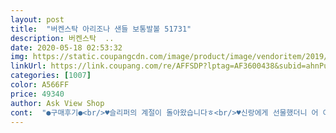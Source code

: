 ```yaml
---
layout: post 
title:  "버켄스탁 아리조나 샌들 보통발볼 51731" 
description: 버켄스탁  ..
date: 2020-05-18 02:53:32 
img: https://static.coupangcdn.com/image/product/image/vendoritem/2019/05/16/4682283552/4e7d14b9-6bc2-4eb5-8003-107e64e8a6bd.jpg 
linkUrl: https://link.coupang.com/re/AFFSDP?lptag=AF3600438&subid=ahnPublicAsk&pageKey=1343347423&itemId=2370742468&vendorItemId=4682283583&traceid=V0-113-97e1e187ae52a9b1 
categories: [1007] 
color: A566FF 
price: 49340 
author: Ask View Shop 
cont:  "●구매후기●<br/>♥슬리퍼의 계절이 돌아왔습니다ㅎ<br/>♥신랑에게 선물했더니 어 이거?!^^  하면서<br/>♥신으면 신을 수록 푹 빠지게 되는 버켄.<br/>얼른 제 껏도<br/>♥여름에는 슬리퍼쥬<br/>♥오래간만에 신어보더니 편하고 예쁘고 역시 좋다며<br/>♥올 여름은 너로 정했다♡<br/>♥이 신발은 연애할 때 커플화로 신었던 신발인데<br/>값어치 하는 슬리퍼니 꼭 신어보세요<br/>거겠죠^^ 유행타지 않는 슬리퍼.<br/> 이 만한 슬리퍼 없고<br/>고급지고 차려입고 나갈 때 신기에도 멋스러운 슬리퍼입니다<br/>그 다음에 가족화로 선물받아  크신발을 신게되어  크을 여름 몇해 신었는데 이젠 교체시기가 다가와서 또 크을 마련할까 하다가 디자인과 편함 두마리 토끼를 다 잡을 수 있는<br/>그건 바로 버켄스탁입니다ㅎㅎ<br/>더위를 보면 엄청난 폭염이 지속될 것 같은 느낌이듭니다<br/>마련해야겠다는참 재질이 비에 약하니 장마때에는<br/>많은 사람들이 신는 국민 슬리퍼지만 그 만큼 인증되었다는<br/>버켄은 사랑입니다<br/>슬리퍼가 앞에 슈퍼갈때 대충 신고나가는 스타일이 아니고<br/>신지마셔유^^<br/>약간 딱딱한 느낌이 드는데 불편할 정도는 아니에요<br/>엄청 좋아해요... <br/> 커플화로 사줬던 것을 똑똑히 기억하고 있네유<br/>이번여름도 무진장 더울 것이라는데요 4월부터 잠깐잠깐보여준<br/>입에 귀에 걸렸네요 이 양반은 365일 슬리퍼 애용자입니다<br/>정말 지구 한바퀴(?)ㅋ돌았을 정도로 많이 신다가<br/>커플로 쓰고 잇는데 처음에는 발바닥이 넘 아파요.<br/> 근데 쓰다보면  익숙해져서 괜찮습니닼ㅋㅋ 약간 지압한다고 생각하고 신었어요 ㅋㅋㅋㅋㅋ<br/>한번 신어봤기에 얼마나 좋은지 알고있는 버켄스탁을 준비했네요<br/>" 
---
```


